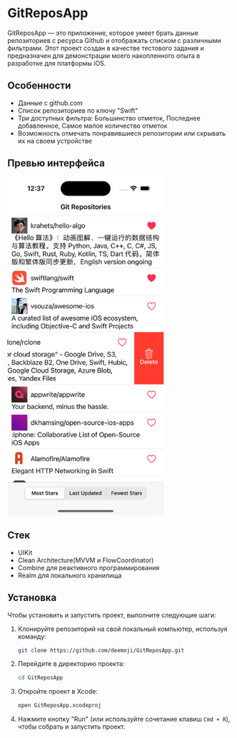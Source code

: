 # GitReposApp

GitReposApp — это приложение, которое умеет брать данные репозиториев с ресурса Github и отображать списком с различными фильтрами. Этот проект создан в качестве тестового задания и 
предназначен для демонстрации моего накопленного опыта в разработке для платформы iOS.

## Особенности
- Данные с github.com
- Список репозиториев по ключу "Swift"
- Три доступных фильтра: Большинство отметок, Последнее добавленное, Самое малое количество отметок
- Возможность отмечать понравившиеся репозитории или скрывать их на своем устройстве

## Превью интерфейса

<img src="GitReposApp/Resources/Screenshots/MostStarsScene.png" width="350"/>

## Стек

- UIKit
- Clean Architecture(MVVM и FlowCoordinator)
- Combine для реактивного программирования
- Realm для локального хранилища

## Установка

Чтобы установить и запустить проект, выполните следующие шаги:

1. Клонируйте репозиторий на свой локальный компьютер, используя команду:

    ```bash
    git clone https://github.com/deemoji/GitReposApp.git
    ```
2. Перейдите в директорию проекта:

    ```bash
    cd GitReposApp
    ```

3. Откройте проект в Xcode:

    ```bash
    open GitReposApp.xcodeproj
    ```

4. Нажмите кнопку "Run" (или используйте сочетание клавиш `Cmd + R`), чтобы собрать и запустить проект.
